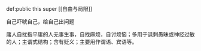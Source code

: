 def:public this super [[自由与局限]]

自己吓唬自己，给自己出问题

庸人自扰指平庸的人无事生事，自找麻烦，自讨烦恼；多用于讽刺愚昧或神经过敏的人；主谓式结构；含有贬义；主要用作谓语、宾语等。